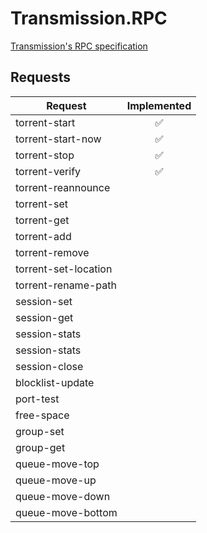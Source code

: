 # Transmission.RPC

[Transmission's RPC specification](https://github.com/transmission/transmission/blob/main/docs/rpc-spec.md)

## Requests

| Request              | Implemented |
|----------------------|:-----------:|
| torrent-start        |   &#9989;   |
| torrent-start-now    |   &#9989;   |
| torrent-stop         |   &#9989;   |
| torrent-verify       |   &#9989;   |
| torrent-reannounce   |             |
| torrent-set          |             |
| torrent-get          |             |
| torrent-add          |             |
| torrent-remove       |             |
| torrent-set-location |             |
| torrent-rename-path  |             |
| session-set          |             |
| session-get          |             |
| session-stats        |             |
| session-stats        |             |
| session-close        |             |
| blocklist-update     |             |
| port-test            |             |
| free-space           |             |
| group-set            |             |
| group-get            |             |
| queue-move-top       |             |
| queue-move-up        |             |
| queue-move-down      |             |
| queue-move-bottom    |             |
